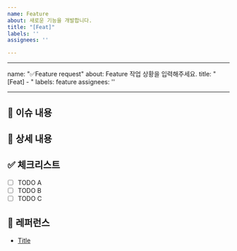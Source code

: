 ```yaml
---
name: Feature
about: 새로운 기능을 개발합니다.
title: "[Feat]"
labels: ''
assignees: ''

---
```


---
name: "✅Feature request"
about: Feature 작업 상황을 입력해주세요.
title: "[Feat] - "
labels: feature
assignees: ''

---

## 📄 이슈 내용

<!--- 기능에 대한 요약 설명을 작성해 주세요. -->

## 📝 상세 내용

<!--- 기능 추가와 관련된 상세 내용을 작성해 주세요. -->

## ✅ 체크리스트

- [ ] TODO A
- [ ] TODO B
- [ ] TODO C

## 📍 레퍼런스

- [Title](https://...)
